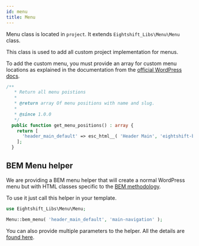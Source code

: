 ```yaml
---
id: menu
title: Menu
---
```


Menu class is located in `project`. It extends `Eightshift_Libs\Menu\Menu` class.

This class is used to add all custom project implementation for menus.

To add the custom menu, you must provide an array for custom menu locations as explained in the documentation from the [official WordPress docs](https://developer.wordpress.org/reference/functions/register_nav_menus/).

```php
/**
   * Return all menu poistions
   *
   * @return array Of menu positions with name and slug.
   *
   * @since 1.0.0
   */
  public function get_menu_positions() : array {
    return [
      'header_main_default' => esc_html__( 'Header Main', 'eightshift-boilerplate' ),
    ];
  }
```

## BEM Menu helper

We are providing a BEM menu helper that will create a normal WordPress menu but with HTML classes specific to the [BEM methodology](http://getbem.com/).

To use it just call this helper in your template.

```PHP
use Eightshift_Libs\Menu\Menu;

Menu::bem_menu( 'header_main_default', 'main-navigation' );
```

You can also provide multiple parameters to the helper. All the details are [found here](https://github.com/infinum/eightshift-libs/blob/404aeab50beef38f788c864d7c0312858b097e81/src/menu/class-menu.php#L69).
